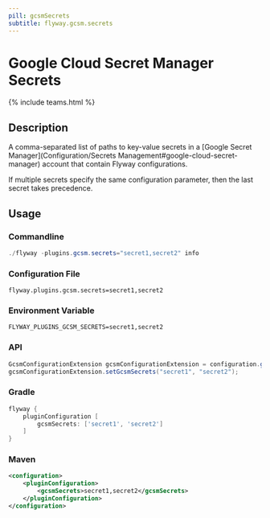 ```yaml
---
pill: gcsmSecrets
subtitle: flyway.gcsm.secrets
---
```


# Google Cloud Secret Manager Secrets
{% include teams.html %}

## Description
A comma-separated list of paths to key-value secrets in a [Google Secret Manager](Configuration/Secrets Management#google-cloud-secret-manager) account that contain Flyway configurations.

If multiple secrets specify the same configuration parameter, then the last secret takes precedence.

## Usage

### Commandline
```powershell
./flyway -plugins.gcsm.secrets="secret1,secret2" info
```

### Configuration File
```properties
flyway.plugins.gcsm.secrets=secret1,secret2
```

### Environment Variable
```properties
FLYWAY_PLUGINS_GCSM_SECRETS=secret1,secret2
```

### API
```java
GcsmConfigurationExtension gcsmConfigurationExtension = configuration.getPluginRegister().getPlugin(GcsmConfigurationExtension.class)
gcsmConfigurationExtension.setGcsmSecrets("secret1", "secret2");
```

### Gradle
```groovy
flyway {
    pluginConfiguration [
        gcsmSecrets: ['secret1', 'secret2']
    ]
}
```

### Maven
```xml
<configuration>
    <pluginConfiguration>
        <gcsmSecrets>secret1,secret2</gcsmSecrets>
    </pluginConfiguration>
</configuration>
```
